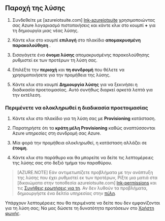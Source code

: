 ## <a name="provision-the-solution"></a>Παροχή της λύσης

1.  Συνδεθείτε με [azureiotsuite.com] [ lnk-azureiotsuite] χρησιμοποιώντας σας Azure λογαριασμό πιστοποιήσεις και κάντε κλικ στο κουμπί **+** για τη δημιουργία μιας νέας λύσης.

2.  Κάντε κλικ στο κουμπί **επιλογή** στο πλακίδιο **απομακρυσμένη παρακολούθηση** .

3.  Εισαγάγετε ένα **όνομα λύσης** απομακρυσμένης παρακολούθησης ρυθμιστεί εκ των προτέρων τη λύση σας.

4.  Επιλέξτε την **περιοχή** και **τη συνδρομή** που θέλετε να χρησιμοποιήσετε για την προμήθεια της λύσης.

5.  Κάντε κλικ στο κουμπί **Δημιουργία λύσης** για να ξεκινήσει η διαδικασία προετοιμασίας. Αυτό συνήθως διαρκεί αρκετά λεπτά για την εκτέλεση.

### <a name="wait-for-the-provisioning-process-to-complete"></a>Περιμένετε να ολοκληρωθεί η διαδικασία προετοιμασίας

1. Κάντε κλικ στο πλακίδιο για τη λύση σας με **Provisioning** κατάσταση.
 
2. Παρατηρήστε ότι τα **κράτη μέλη Provisioning** καθώς αναπτύσσονται Azure υπηρεσίες στη συνδρομή σας Azure.

3. Μία φορά την προμήθεια ολοκληρωθεί, η κατάσταση αλλάζει σε **έτοιμη**.

4. Κάντε κλικ στο παράθυρο και θα μπορείτε να δείτε τις λεπτομέρειες της λύσης σας στο δεξιό τμήμα του παραθύρου.

> [AZURE.NOTE] Εάν αντιμετωπίζετε προβλήματα με την ανάπτυξη της λύσης που έχει ρυθμιστεί εκ των προτέρων, Ρίξτε μια ματιά στα [δικαιώματα στην τοποθεσία azureiotsuite.com] [ lnk-permissions] και τις [Συνήθεις ερωτήσεις για τη][lnk-faq]. Αν δεν λυθούν τα προβλήματα, δημιουργήστε ένα δελτίο υπηρεσίας στην [πύλη][lnk-portal].

Υπάρχουν λεπτομέρειες που θα περιμένατε να δείτε που δεν εμφανίζονται για τη λύση σας; Να μας δώσετε τη δυνατότητα προτάσεων στο [Χρήστη φωνής](https://feedback.azure.com/forums/321918-azure-iot).

[lnk-azureiotsuite]: https://www.azureiotsuite.com
[lnk-permissions]: ../articles/iot-suite/iot-suite-permissions.md
[lnk-portal]: http://portal.azure.com/
[lnk-faq]: ../articles/iot-suite/iot-suite-faq.md